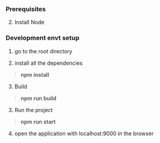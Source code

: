### Prerequisites ##
2. Install Node 

### Development envt setup ###

1. go to the root directory

2. install all the dependencies
> **npm install**

3. Build
> **npm run build**

3. Run the project 
> **npm run start**

4. open the application with localhost:9000 in the browser
